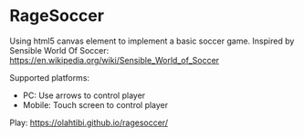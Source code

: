 # RageSoccer
Using html5 canvas element to implement a basic soccer game.
Inspired by Sensible World Of Soccer: https://en.wikipedia.org/wiki/Sensible_World_of_Soccer

Supported platforms:
- PC: Use arrows to control player
- Mobile: Touch screen to control player

Play:
https://olahtibi.github.io/ragesoccer/
